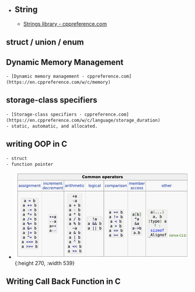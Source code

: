 - ## String
	- [Strings library - cppreference.com](https://en.cppreference.com/w/c/string)
## struct  / union / enum
## Dynamic Memory Management
	- [Dynamic memory management - cppreference.com](https://en.cppreference.com/w/c/memory)
## storage-class specifiers
	- [Storage-class specifiers - cppreference.com](https://en.cppreference.com/w/c/language/storage_duration)
	- static, automatic, and allocated.
## writing OOP in C
	- struct
	- function pointer
- ![image.png](../assets/image_1667227700073_0.png){:height 270, :width 539}
## Writing Call Back Function in C
